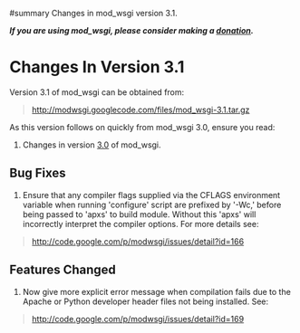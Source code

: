 ﻿#summary Changes in mod\_wsgi version 3.1.

_**If you are using mod\_wsgi, please consider making a
[donation](HowToContributeBack.md).**_

# Changes In Version 3.1 #

Version 3.1 of mod\_wsgi can be obtained from:

> http://modwsgi.googlecode.com/files/mod_wsgi-3.1.tar.gz

As this version follows on quickly from mod\_wsgi 3.0, ensure you read:

1. Changes in version [3.0](ChangesInVersion0300.md) of mod\_wsgi.

## Bug Fixes ##

1. Ensure that any compiler flags supplied via the CFLAGS environment variable
when running 'configure' script are prefixed by '-Wc,' before being passed to
'apxs' to build module. Without this 'apxs' will incorrectly interpret the
compiler options. For more details see:

> http://code.google.com/p/modwsgi/issues/detail?id=166

## Features Changed ##

1. Now give more explicit error message when compilation fails due to the
Apache or Python developer header files not being installed. See:

> http://code.google.com/p/modwsgi/issues/detail?id=169